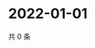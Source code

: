 # 2022-01-01

共 0 条

<!-- BEGIN WEIBO -->
<!-- 最后更新时间 Sat Jan 01 2022 08:34:11 GMT+0800 (China Standard Time) -->

<!-- END WEIBO -->

